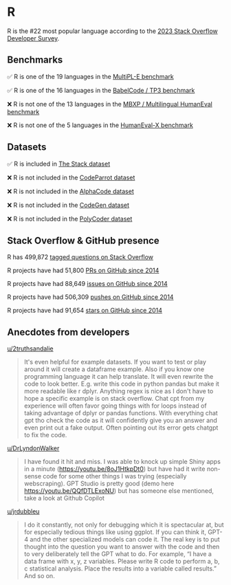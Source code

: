 # R

R is the #22 most popular language according to the [2023 Stack Overflow Developer Survey](https://survey.stackoverflow.co/2023/#section-most-popular-technologies-programming-scripting-and-markup-languages).

## Benchmarks

✅ R is one of the 19 languages in the [MultiPL-E benchmark](https://blog.continue.dev/an-introduction-to-code-llm-benchmarks-for-software-engineers/#:~:text=couple%20notable%20mentions-,4.%20MultiPL%2DE,-Creator%3A%20Northeastern)

✅ R is one of the 16 languages in the [BabelCode / TP3 benchmark](https://blog.continue.dev/an-introduction-to-code-llm-benchmarks-for-software-engineers/#:~:text=amazon%2Dscience/mxeval-,12.%20BabelCode%20/%20TP3,-Creator%3A%20Google)

❌ R is not one of the 13 languages in the [MBXP / Multilingual HumanEval benchmark](https://blog.continue.dev/an-introduction-to-code-llm-benchmarks-for-software-engineers/#:~:text=11.%20MBXP%20/%20Multilingual%20HumanEval)

❌ R is not one of the 5 languages in the [HumanEval-X benchmark](https://blog.continue.dev/an-introduction-to-code-llm-benchmarks-for-software-engineers/#:~:text=Some%20multilingual%C2%A0benchmarks-,10.%20HumanEval%2DX,-Creator%3A%20Tsinghua)

## Datasets

✅ R is included in [The Stack dataset](https://arxiv.org/abs/2211.15533)

❌ R is not included in the [CodeParrot dataset](https://huggingface.co/datasets/codeparrot/github-code)

❌ R is not included in the [AlphaCode dataset](https://arxiv.org/abs/2203.07814)

❌ R is not included in the [CodeGen dataset](https://arxiv.org/abs/2203.13474)

❌ R is not included in the [PolyCoder dataset](https://arxiv.org/abs/2202.13169)

## Stack Overflow & GitHub presence

R has 499,872 [tagged questions on Stack Overflow](https://stackoverflow.com/tags)

R projects have had 51,800 [PRs on GitHub since 2014](https://madnight.github.io/githut/#/pull_requests/2023/3)

R projects have had 88,649 [issues on GitHub since 2014](https://madnight.github.io/githut/#/issues/2023/3)

R projects have had 506,309 [pushes on GitHub since 2014](https://madnight.github.io/githut/#/pushes/2023/3)

R projects have had 91,654 [stars on GitHub since 2014](https://madnight.github.io/githut/#/stars/2023/3)

## Anecdotes from developers

[u/2truthsandalie](https://www.reddit.com/r/Rlanguage/comments/17q56xq/comment/k8b2phr/?utm_source=share&utm_medium=web2x&context=3)
> It's even helpful for example datasets. If you want to test or play around it will create a dataframe example. Also if you know one programming language it can help translate. It will even rewrite the code to look better. E.g. write this code in python pandas but make it more readable like r dplyr. Anything regex is nice as I don't have to hope a specific example is on stack overflow. Chat cpt from my experience will often favor going things with for loops instead of taking advantage of dplyr or pandas functions. With everything chat gpt tho check the code as it will confidently give you an answer and even print out a fake output. Often pointing out its error gets chatgpt to fix the code.

[u/DrLyndonWalker](https://www.reddit.com/r/Rlanguage/comments/17q56xq/comment/k8bi6nq/?utm_source=share&utm_medium=web2x&context=3)
> I have found it hit and miss. I was able to knock up simple Shiny apps in a minute (https://youtu.be/8oJ1HtkpDt0) but have had it write non-sense code for some other things I was trying (especially webscraping). GPT Studio is pretty good (demo here https://youtu.be/QQfDTLExoNU) but has someone else mentioned, take a look at Github Copilot

[u/jrdubbleu](https://www.reddit.com/r/Rlanguage/comments/17q56xq/comment/k89wmhi/?utm_source=share&utm_medium=web2x&context=3)
> I do it constantly, not only for debugging which it is spectacular at, but for especially tedious things like using ggplot. If you can think it, GPT-4 and the other specialized models can code it. The real key is to put thought into the question you want to answer with the code and then to very deliberately tell the GPT what to do. For example, “I have a data frame with x, y, z variables. Please write R code to perform a, b, c statistical analysis. Place the results into a variable called results.” And so on.